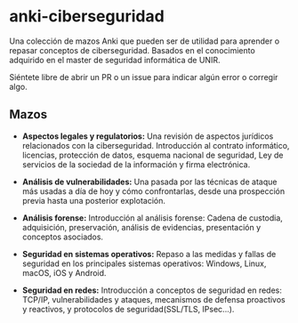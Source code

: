# anki-ciberseguridad
 Una colección de mazos Anki que pueden ser de utilidad para aprender o repasar conceptos de ciberseguridad. Basados en el conocimiento adquirido en el master de seguridad informática de UNIR.

Siéntete libre de abrir un PR o un issue para indicar algún error o corregir algo.

## Mazos

- **Aspectos legales y regulatorios:** Una revisión de aspectos jurídicos relacionados con la ciberseguridad. Introducción al contrato informático, licencias, protección de datos, esquema nacional de seguridad, Ley de servicios de la sociedad de la información y firma electrónica.

- **Análisis de vulnerabilidades:** Una pasada por las técnicas de ataque más usadas a día de hoy y cómo confrontarlas, desde una prospección previa hasta una posterior explotación. 

- **Análisis forense:** Introducción al análisis forense: Cadena de custodia, adquisición, preservación, análisis de evidencias, presentación y conceptos asociados.

- **Seguridad en sistemas operativos:** Repaso a las medidas y fallas de seguridad en los principales sistemas operativos: Windows, Linux, macOS, iOS y Android.

- **Seguridad en redes:** Introducción a conceptos de seguridad en redes: TCP/IP, vulnerabilidades y ataques, mecanismos de defensa proactivos y reactivos, y protocolos de seguridad(SSL/TLS, IPsec...).